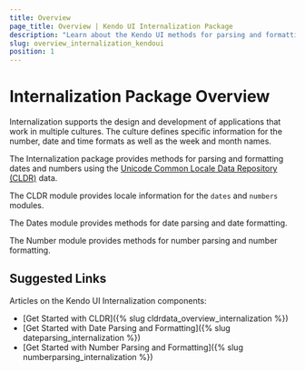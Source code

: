 ```yaml
---
title: Overview
page_title: Overview | Kendo UI Internalization Package
description: "Learn about the Kendo UI methods for parsing and formatting dates and numbers which are delivered by the Internalization package."
slug: overview_internalization_kendoui
position: 1
---
```


# Internalization Package Overview

Internalization supports the design and development of applications that work in multiple cultures. The culture defines specific information for the number, date and time formats as well as the week and month names.

The Internalization package provides methods for parsing and formatting dates and numbers using the [Unicode Common Locale Data Repository (CLDR)](http://cldr.unicode.org/) data.

The CLDR module provides locale information for the `dates` and `numbers` modules.    

The Dates module provides methods for date parsing and date formatting.

The Number module provides methods for number parsing and number formatting.

## Suggested Links

Articles on the Kendo UI Internalization components:

* [Get Started with CLDR]({% slug cldrdata_overview_internalization %})
* [Get Started with Date Parsing and Formatting]({% slug dateparsing_internalization %})
* [Get Started with Number Parsing and Formatting]({% slug numberparsing_internalization %})

